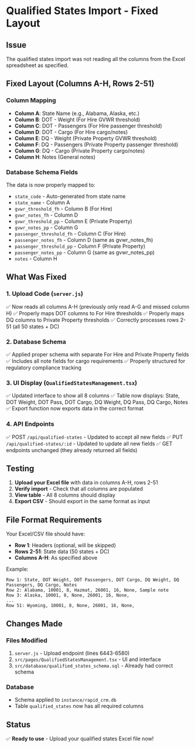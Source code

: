 # Qualified States Import - Fixed Layout

## Issue
The qualified states import was not reading all the columns from the Excel spreadsheet as specified.

## Fixed Layout (Columns A-H, Rows 2-51)

### Column Mapping
- **Column A**: State Name (e.g., Alabama, Alaska, etc.)
- **Column B**: DOT - Weight (For Hire GVWR threshold)
- **Column C**: DOT - Passengers (For Hire passenger threshold)
- **Column D**: DOT - Cargo (For Hire cargo/notes)
- **Column E**: DQ - Weight (Private Property GVWR threshold)
- **Column F**: DQ - Passengers (Private Property passenger threshold)
- **Column G**: DQ - Cargo (Private Property cargo/notes)
- **Column H**: Notes (General notes)

### Database Schema Fields
The data is now properly mapped to:
- `state_code` - Auto-generated from state name
- `state_name` - Column A
- `gvwr_threshold_fh` - Column B (For Hire)
- `gvwr_notes_fh` - Column D
- `gvwr_threshold_pp` - Column E (Private Property)
- `gvwr_notes_pp` - Column G
- `passenger_threshold_fh` - Column C (For Hire)
- `passenger_notes_fh` - Column D (same as gvwr_notes_fh)
- `passenger_threshold_pp` - Column F (Private Property)
- `passenger_notes_pp` - Column G (same as gvwr_notes_pp)
- `notes` - Column H

## What Was Fixed

### 1. Upload Code (`server.js`)
✅ Now reads all columns A-H (previously only read A-G and missed column H)
✅ Properly maps DOT columns to For Hire thresholds
✅ Properly maps DQ columns to Private Property thresholds
✅ Correctly processes rows 2-51 (all 50 states + DC)

### 2. Database Schema
✅ Applied proper schema with separate For Hire and Private Property fields
✅ Includes all note fields for cargo requirements
✅ Properly structured for regulatory compliance tracking

### 3. UI Display (`QualifiedStatesManagement.tsx`)
✅ Updated interface to show all 8 columns
✅ Table now displays: State, DOT Weight, DOT Pass, DOT Cargo, DQ Weight, DQ Pass, DQ Cargo, Notes
✅ Export function now exports data in the correct format

### 4. API Endpoints
✅ POST `/api/qualified-states` - Updated to accept all new fields
✅ PUT `/api/qualified-states/:id` - Updated to update all new fields
✅ GET endpoints unchanged (they already returned all fields)

## Testing

1. **Upload your Excel file** with data in columns A-H, rows 2-51
2. **Verify import** - Check that all columns are populated
3. **View table** - All 8 columns should display
4. **Export CSV** - Should export in the same format as input

## File Format Requirements

Your Excel/CSV file should have:
- **Row 1**: Headers (optional, will be skipped)
- **Rows 2-51**: State data (50 states + DC)
- **Columns A-H**: As specified above

Example:
```
Row 1: State, DOT Weight, DOT Passengers, DOT Cargo, DQ Weight, DQ Passengers, DQ Cargo, Notes
Row 2: Alabama, 10001, 8, Hazmat, 26001, 16, None, Sample note
Row 3: Alaska, 10001, 8, None, 26001, 16, None, 
...
Row 51: Wyoming, 10001, 8, None, 26001, 16, None,
```

## Changes Made

### Files Modified
1. `server.js` - Upload endpoint (lines 6443-6580)
2. `src/pages/QualifiedStatesManagement.tsx` - UI and interface
3. `src/database/qualified_states_schema.sql` - Already had correct schema

### Database
- Schema applied to `instance/rapid_crm.db`
- Table `qualified_states` now has all required columns

## Status
✅ **Ready to use** - Upload your qualified states Excel file now!





